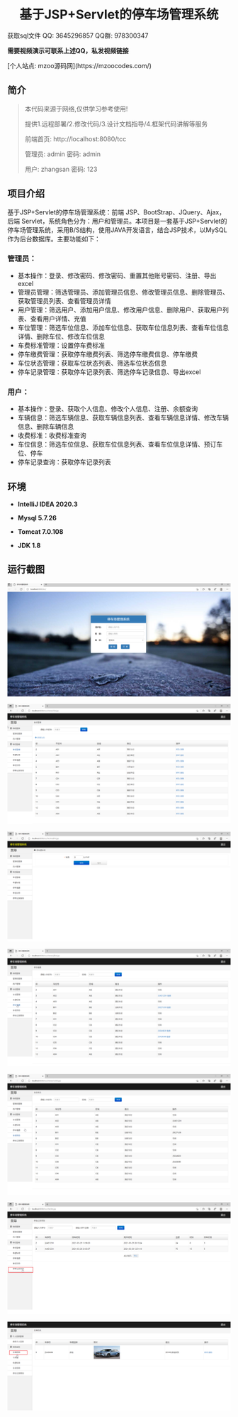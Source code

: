 <p><h1 align="center">基于JSP+Servlet的停车场管理系统</h1></p>

<p> 获取sql文件 QQ: 3645296857 QQ群: 978300347 </p>
<b> 需要视频演示可联系上述QQ，私发视频链接 </b>
<p> [个人站点: mzoo源码网](https://mzoocodes.com/)</p>

## 简介

> 本代码来源于网络,仅供学习参考使用!
>
> 提供1.远程部署/2.修改代码/3.设计文档指导/4.框架代码讲解等服务
>
> 前端首页: http://localhost:8080/tcc
>
> 管理员: admin 密码: admin
>
> 用户: zhangsan 密码: 123
> 

## 项目介绍

基于JSP+Servlet的停车场管理系统：前端 JSP、BootStrap、JQuery、Ajax，后端 Servlet，系统角色分为：用户和管理员。本项目是一套基于JSP+Servlet的停车场管理系统，采用B/S结构，使用JAVA开发语言，结合JSP技术，以MySQL作为后台数据库。主要功能如下：

### 管理员：

- 基本操作：登录、修改密码、修改密码、重置其他账号密码、注册、导出excel
- 管理员管理：筛选管理员、添加管理员信息、修改管理员信息、删除管理员、获取管理员列表、查看管理员详情
- 用户管理：筛选用户、添加用户信息、修改用户信息、删除用户、获取用户列表、查看用户详情、充值
- 车位管理：筛选车位信息、添加车位信息、获取车位信息列表、查看车位信息详情、删除车位、修改车位信息
- 车费标准管理：设置停车费标准
- 停车缴费管理：获取停车缴费列表、筛选停车缴费信息、停车缴费
- 车位状态管理：获取车位状态列表、筛选车位状态信息
- 停车记录管理：获取停车记录列表、筛选停车记录信息、导出excel

### 用户：

- 基本操作：登录、获取个人信息、修改个人信息、注册、余额查询
- 车辆信息：筛选车辆信息、获取车辆信息列表、查看车辆信息详情、修改车辆信息、删除车辆信息
- 收费标准：收费标准查询
- 车位信息：筛选车位信息、获取车位信息列表、查看车位信息详情、预订车位、停车
- 停车记录查询：获取停车记录列表

## 环境

- <b>IntelliJ IDEA 2020.3</b>

- <b>Mysql 5.7.26</b>

- <b>Tomcat 7.0.108</b>

- <b>JDK 1.8</b>


## 运行截图
![](screenshot/1.png)

![](screenshot/2.png)

![](screenshot/3.png)

![](screenshot/4.png)

![](screenshot/5.png)

![](screenshot/6.png)

![](screenshot/7.png)
